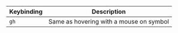 | Keybinding |               Description               |
| ---------- | :-------------------------------------: |
| `gh`       | Same as hovering with a mouse on symbol |
